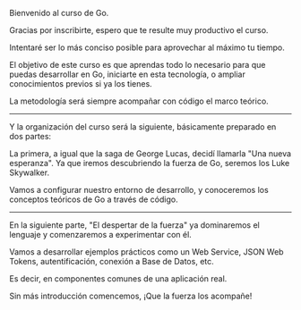 Bienvenido al curso de Go.

Gracias por inscribirte, espero que te resulte muy productivo el curso.

Intentaré ser lo más conciso posible para aprovechar al máximo tu tiempo.

El objetivo de este curso es que aprendas todo lo necesario para que puedas desarrollar en Go, iniciarte en esta tecnología, o ampliar conocimientos previos si ya los tienes.

La metodología será siempre acompañar con código el marco teórico.

---

Y la organización del curso será la siguiente, básicamente preparado en dos partes:

La primera, a igual que la saga de George Lucas, decidí llamarla "Una nueva esperanza". Ya que iremos descubriendo la fuerza de Go, seremos los Luke Skywalker.

Vamos a configurar nuestro entorno de desarrollo, y conoceremos los conceptos teóricos de Go a través de código.

---

En la siguiente parte, "El despertar de la fuerza" ya dominaremos el lenguaje y comenzaremos a experimentar con él.

Vamos a desarrollar ejemplos prácticos como un Web Service, JSON Web Tokens, autentificación, conexión a Base de Datos, etc.

Es decir, en componentes comunes de una aplicación real.

Sin más introducción comencemos, ¡Que la fuerza los acompañe!
